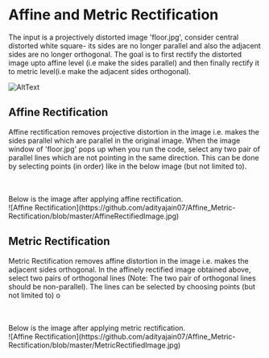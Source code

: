 # Affine and Metric Rectification
The input is a projectively distorted image 'floor.jpg', consider central distorted white square- its sides are no longer parallel and also the adjacent sides are no longer orthogonal. The goal is to first rectify the distorted image upto affine level (i.e make the sides parallel) and then finally rectify it to metric level(i.e make the adjacent sides orthogonal).

![AltText](https://github.com/adityajain07/Affine_Metric-Rectification/blob/master/AffineRectifiedImage.jpg)


## Affine Rectification
Affine rectification removes projective distortion in the image i.e. makes the sides parallel which are parallel in the original image. When the image window of 'floor.jpg' pops up when you run the code, select any two pair of parallel lines which are not pointing in the same direction. This can be done by selecting points (in order) like in the below image (but not limited to). 

<br/>



<br/>
Below is the image after applying affine rectification. <br/>
![Affine Rectification](https://github.com/adityajain07/Affine_Metric-Rectification/blob/master/AffineRectifiedImage.jpg)


## Metric Rectification
Metric Rectification removes affine distortion in the image i.e. makes the adjacent sides orthogonal. In the affinely rectified image obtained above, select two pairs of orthogonal lines (Note: The two pair of orthogonal lines should be non-parallel). The lines can be selected by choosing  points (but not limited to) o


<br/>




<br/>
Below is the image after applying metric rectification. <br/>
![Affine Rectification](https://github.com/adityajain07/Affine_Metric-Rectification/blob/master/MetricRectifiedImage.jpg)
